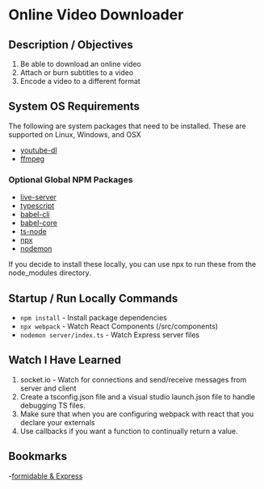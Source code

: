 # Online Video Downloader #
## Description / Objectives ##
1. Be able to download an online video
2. Attach or burn subtitles to a video
3. Encode a video to a different format

## System OS Requirements ##
The following are system packages that need to be installed. These are supported on Linux, Windows, and OSX
- [youtube-dl](https://ytdl-org.github.io/youtube-dl/download.html)
- [ffmpeg](https://ffmpeg.org/download.html)

### Optional Global NPM Packages ###
- [live-server](https://www.npmjs.com/package/live-server)
- [typescript](https://www.npmjs.com/package/typescript)
- [babel-cli](https://www.npmjs.com/package/babel-cli)
- [babel-core](https://www.npmjs.com/package/babel-core)
- [ts-node](https://www.npmjs.com/package/ts-node)
- [npx](https://www.npmjs.com/package/npx)
- [nodemon](https://www.npmjs.com/package/nodemon)

If you decide to install these locally, you can use npx to run these from the node_modules directory. 

## Startup / Run Locally Commands ##
- `npm install`                 - Install package dependencies
- `npx webpack`                 - Watch React Components (/src/components)
- `nodemon server/index.ts`     - Watch Express server files 

## Watch I Have Learned ##
1. socket.io - Watch for connections and send/receive messages from server and client
2. Create a tsconfig.json file and a visual studio launch.json file to handle debugging TS files.
3. Make sure that when you are configuring webpack with react that you declare your externals
4. Use callbacks if you want a function to continually return a value. 

## Bookmarks ##
-[formidable & Express](https://shiya.io/simple-file-upload-with-express-js-and-formidable-in-node-js/)




